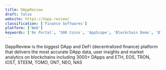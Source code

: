 ```yaml
---
title: DAppReview
draft: false 
website: https://dapp.review/
classification: ['Finance Softwares']
platform: ['Web']
keywords: ['0x Portal', '500 Coins', 'AppScope', 'Blockchain Demo', 'Blockstack', 'Blockstack Browser', 'Coingecko', 'Dapp Store', 'DappRadar', 'Fifty One', 'Kekker', 'Peepeth', 'Social Blockchain', 'Solid', 'Telegram Crypto Groups', 'Universal Dapp Store', 'VideoHelp', 'token tally']
---
```

DappReview is the biggest DApp and DeFi (decentralized finance) platform that delivers the most accurate DApp data, user insights and market analytics on blockchains including 3000+ DApps and ETH, EOS, TRON, IOST, STEEM, TOMO, ONT, NEO, NAS